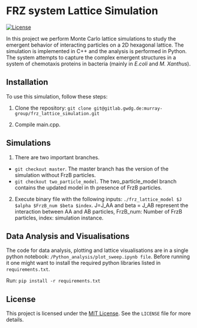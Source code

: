 # FRZ system Lattice Simulation

[![License](https://img.shields.io/badge/License-MIT-blue.svg)](LICENSE)

In this project we perform Monte Carlo lattice simulations to study the emergent behavior of interacting particles on a 2D hexagonal lattice. The simulation is implemented in C++ and the analysis is performed in Python. The system attempts to capture the complex emergent structures in a system of chemotaxis proteins in bacteria (mainly in _E.coli_ and _M. Xanthus_).

## Installation

To use this simulation, follow these steps:

1. Clone the repository: `git clone git@gitlab.gwdg.de:murray-group/frz_lattice_simulation.git`

2. Compile main.cpp. 

## Simulations 

1. There are two important branches. 
- `git checkout master`. The master branch has the version of the simulation without FrzB particles. 
- `git checkout two_particle_model`. The two_particle_model branch contains the updated model in th presence of FrzB particles. 

2. Execute binary file with the following inputs: `./frz_lattice_model $J $alpha $FrzB_num $beta $index`. J=J_AA and beta = J_AB represent the interaction between AA and AB particles, FrzB_num: Number of FrzB particles, index: simulation instance.

## Data Analysis and Visualisations

The code for data analysis, plotting and lattice visualisations are in a single python notebook: `/Python_analysis/plot_sweep.ipynb file`. Before running it one might want to install the required python libraries listed in `requirements.txt`. 

Run: `pip install -r requirements.txt`

## License

This project is licensed under the [MIT License](LICENSE). See the `LICENSE` file for more details.


